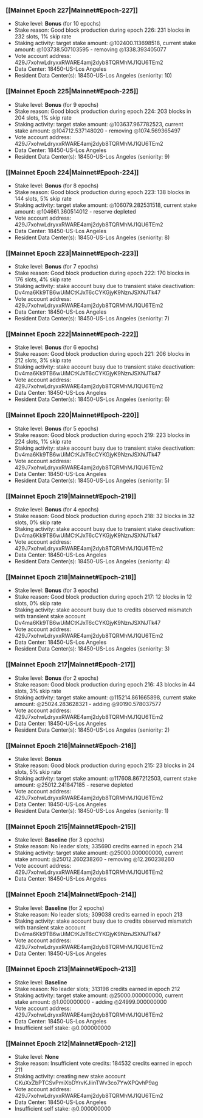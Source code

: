 ### [[Mainnet Epoch 227|Mainnet#Epoch-227]]
* Stake level: **Bonus** (for 10 epochs)
* Stake reason: Good block production during epoch 226: 231 blocks in 232 slots, 1% skip rate
* Staking activity: target stake amount: ◎102400.113698518, current stake amount: ◎103738.507103595 - removing ◎1338.393405077
* Vote account address: 429J7xohwLdryxxRWARE4amj2dyb8TQRMhMJ1QU6TEm2
* Data Center: 18450-US-Los Angeles
* Resident Data Center(s): 18450-US-Los Angeles (seniority: 10)
### [[Mainnet Epoch 225|Mainnet#Epoch-225]]
* Stake level: **Bonus** (for 9 epochs)
* Stake reason: Good block production during epoch 224: 203 blocks in 204 slots, 1% skip rate
* Staking activity: target stake amount: ◎103637.967782523, current stake amount: ◎104712.537148020 - removing ◎1074.569365497
* Vote account address: 429J7xohwLdryxxRWARE4amj2dyb8TQRMhMJ1QU6TEm2
* Data Center: 18450-US-Los Angeles
* Resident Data Center(s): 18450-US-Los Angeles (seniority: 9)
### [[Mainnet Epoch 224|Mainnet#Epoch-224]]
* Stake level: **Bonus** (for 8 epochs)
* Stake reason: Good block production during epoch 223: 138 blocks in 144 slots, 5% skip rate
* Staking activity: target stake amount: ◎106079.282531518, current stake amount: ◎104661.360514012 - reserve depleted
* Vote account address: 429J7xohwLdryxxRWARE4amj2dyb8TQRMhMJ1QU6TEm2
* Data Center: 18450-US-Los Angeles
* Resident Data Center(s): 18450-US-Los Angeles (seniority: 8)
### [[Mainnet Epoch 223|Mainnet#Epoch-223]]
* Stake level: **Bonus** (for 7 epochs)
* Stake reason: Good block production during epoch 222: 170 blocks in 176 slots, 4% skip rate
* Staking activity: stake account busy due to transient stake deactivation: Dv4ma6Kk9TB6wUiMCtKJxT6cCYKGjyK9NznJSXNJTk47
* Vote account address: 429J7xohwLdryxxRWARE4amj2dyb8TQRMhMJ1QU6TEm2
* Data Center: 18450-US-Los Angeles
* Resident Data Center(s): 18450-US-Los Angeles (seniority: 7)
### [[Mainnet Epoch 222|Mainnet#Epoch-222]]
* Stake level: **Bonus** (for 6 epochs)
* Stake reason: Good block production during epoch 221: 206 blocks in 212 slots, 3% skip rate
* Staking activity: stake account busy due to transient stake deactivation: Dv4ma6Kk9TB6wUiMCtKJxT6cCYKGjyK9NznJSXNJTk47
* Vote account address: 429J7xohwLdryxxRWARE4amj2dyb8TQRMhMJ1QU6TEm2
* Data Center: 18450-US-Los Angeles
* Resident Data Center(s): 18450-US-Los Angeles (seniority: 6)
### [[Mainnet Epoch 220|Mainnet#Epoch-220]]
* Stake level: **Bonus** (for 5 epochs)
* Stake reason: Good block production during epoch 219: 223 blocks in 224 slots, 1% skip rate
* Staking activity: stake account busy due to transient stake deactivation: Dv4ma6Kk9TB6wUiMCtKJxT6cCYKGjyK9NznJSXNJTk47
* Vote account address: 429J7xohwLdryxxRWARE4amj2dyb8TQRMhMJ1QU6TEm2
* Data Center: 18450-US-Los Angeles
* Resident Data Center(s): 18450-US-Los Angeles (seniority: 5)
### [[Mainnet Epoch 219|Mainnet#Epoch-219]]
* Stake level: **Bonus** (for 4 epochs)
* Stake reason: Good block production during epoch 218: 32 blocks in 32 slots, 0% skip rate
* Staking activity: stake account busy due to transient stake deactivation: Dv4ma6Kk9TB6wUiMCtKJxT6cCYKGjyK9NznJSXNJTk47
* Vote account address: 429J7xohwLdryxxRWARE4amj2dyb8TQRMhMJ1QU6TEm2
* Data Center: 18450-US-Los Angeles
* Resident Data Center(s): 18450-US-Los Angeles (seniority: 4)
### [[Mainnet Epoch 218|Mainnet#Epoch-218]]
* Stake level: **Bonus** (for 3 epochs)
* Stake reason: Good block production during epoch 217: 12 blocks in 12 slots, 0% skip rate
* Staking activity: stake account busy due to credits observed mismatch with transient stake account Dv4ma6Kk9TB6wUiMCtKJxT6cCYKGjyK9NznJSXNJTk47
* Vote account address: 429J7xohwLdryxxRWARE4amj2dyb8TQRMhMJ1QU6TEm2
* Data Center: 18450-US-Los Angeles
* Resident Data Center(s): 18450-US-Los Angeles (seniority: 3)
### [[Mainnet Epoch 217|Mainnet#Epoch-217]]
* Stake level: **Bonus** (for 2 epochs)
* Stake reason: Good block production during epoch 216: 43 blocks in 44 slots, 3% skip rate
* Staking activity: target stake amount: ◎115214.861665898, current stake amount: ◎25024.283628321 - adding ◎90190.578037577
* Vote account address: 429J7xohwLdryxxRWARE4amj2dyb8TQRMhMJ1QU6TEm2
* Data Center: 18450-US-Los Angeles
* Resident Data Center(s): 18450-US-Los Angeles (seniority: 2)
### [[Mainnet Epoch 216|Mainnet#Epoch-216]]
* Stake level: **Bonus**
* Stake reason: Good block production during epoch 215: 23 blocks in 24 slots, 5% skip rate
* Staking activity: target stake amount: ◎117608.867212503, current stake amount: ◎25012.241847185 - reserve depleted
* Vote account address: 429J7xohwLdryxxRWARE4amj2dyb8TQRMhMJ1QU6TEm2
* Data Center: 18450-US-Los Angeles
* Resident Data Center(s): 18450-US-Los Angeles (seniority: 1)
### [[Mainnet Epoch 215|Mainnet#Epoch-215]]
* Stake level: **Baseline** (for 3 epochs)
* Stake reason: No leader slots; 335690 credits earned in epoch 214
* Staking activity: target stake amount: ◎25000.000000000, current stake amount: ◎25012.260238260 - removing ◎12.260238260
* Vote account address: 429J7xohwLdryxxRWARE4amj2dyb8TQRMhMJ1QU6TEm2
* Data Center: 18450-US-Los Angeles
### [[Mainnet Epoch 214|Mainnet#Epoch-214]]
* Stake level: **Baseline** (for 2 epochs)
* Stake reason: No leader slots; 309038 credits earned in epoch 213
* Staking activity: stake account busy due to credits observed mismatch with transient stake account Dv4ma6Kk9TB6wUiMCtKJxT6cCYKGjyK9NznJSXNJTk47
* Vote account address: 429J7xohwLdryxxRWARE4amj2dyb8TQRMhMJ1QU6TEm2
* Data Center: 18450-US-Los Angeles
### [[Mainnet Epoch 213|Mainnet#Epoch-213]]
* Stake level: **Baseline**
* Stake reason: No leader slots; 313198 credits earned in epoch 212
* Staking activity: target stake amount: ◎25000.000000000, current stake amount: ◎1.000000000 - adding ◎24999.000000000
* Vote account address: 429J7xohwLdryxxRWARE4amj2dyb8TQRMhMJ1QU6TEm2
* Data Center: 18450-US-Los Angeles
* Insufficient self stake: ◎0.000000000
### [[Mainnet Epoch 212|Mainnet#Epoch-212]]
* Stake level: **None**
* Stake reason: Insufficient vote credits: 184532 credits earned in epoch 211
* Staking activity: creating new stake account CKuXxZbPTCSvPmiXbDYrvKJiinTWv3co7YwXPQvhP9ag
* Vote account address: 429J7xohwLdryxxRWARE4amj2dyb8TQRMhMJ1QU6TEm2
* Data Center: 18450-US-Los Angeles
* Insufficient self stake: ◎0.000000000